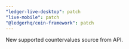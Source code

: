 ```yaml
---
"ledger-live-desktop": patch
"live-mobile": patch
"@ledgerhq/coin-framework": patch
---
```


New supported countervalues source from API.
